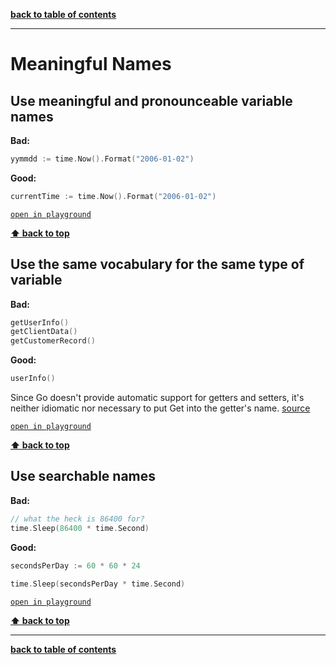 **[back to table of contents](../README.md)**

---

# Meaningful Names

## Use meaningful and pronounceable variable names

**Bad:**

```go
yymmdd := time.Now().Format("2006-01-02")
```

**Good:**

```go
currentTime := time.Now().Format("2006-01-02")
```

[`open in playground`](https://play.golang.org/p/3RJt_QkclwO)

**[⬆ back to top](#meaningful-names)**

## Use the same vocabulary for the same type of variable

**Bad:**

```go
getUserInfo()
getClientData()
getCustomerRecord()
```

**Good:**

```go
userInfo()
```

Since Go doesn't provide automatic support for getters and setters, it's neither idiomatic nor necessary to put Get into the getter's name. [source](https://golang.org/doc/effective_go.html#Getters)

[`open in playground`](https://play.golang.org/p/kUAhNQdCx-j)

**[⬆ back to top](#meaningful-names)**


## Use searchable names

**Bad:**

```go
// what the heck is 86400 for?
time.Sleep(86400 * time.Second)
```

**Good:**

```go
secondsPerDay := 60 * 60 * 24
	
time.Sleep(secondsPerDay * time.Second)
```

[`open in playground`](https://play.golang.org/p/-wKeelxOt4s)

**[⬆ back to top](#meaningful-names)**

---

**[back to table of contents](../README.md)**
